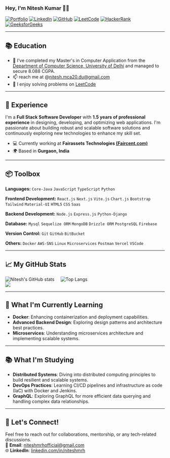 ### Hey, I'm Nitesh Kumar 👋🏽  


[![Portfolio](https://img.shields.io/badge/Portfolio-Visit%20Now-green?style=flat-square)](https://github.com/niteshmrh)
[![LinkedIn](https://img.shields.io/badge/LinkedIn-Nitesh%20Kumar-blue?logo=linkedin&style=flat-square)](https://www.linkedin.com/in/niteshmrh/)
[![GitHub](https://img.shields.io/badge/GitHub-niteshmrh-lightgrey?logo=github&style=flat-square)](https://github.com/niteshmrh)
[![LeetCode](https://img.shields.io/badge/LeetCode-Nitesh%20Kumar-orange?logo=leetcode&style=flat-square)](https://leetcode.com/u/niteshmrh/)
[![HackerRank](https://img.shields.io/badge/HackerRank-Nitesh%20Kumar-brightgreen?logo=hackerrank&style=flat-square)](https://www.hackerrank.com/profile/niteshmrh)
[![GeeksforGeeks](https://img.shields.io/badge/GeeksforGeeks-Nitesh%20Kumar-darkgreen?logo=geeksforgeeks&style=flat-square)](https://www.geeksforgeeks.org/user/niteshmrh/)

---

## 📚 Education
- 🌱 I’ve completed my Master's in Computer Application from the [Department of Computer Science, University of Delhi](https://cs.du.ac.in/) and managed to secure 8.088 CGPA.
- 📫 reach me at @nitesh.mca20.du@gmail.com
- 🧩 I enjoy solving problems on [LeetCode](https://leetcode.com/u/niteshmrh/) 

---

## 🚀 Experience
I'm a **Full Stack Software Developer** with **1.5 years of professional experience** in designing, developing, and optimizing web applications. I'm passionate about building robust and scalable software solutions and continuously exploring new technologies to enhance my skill set.

- 💻 Currently working at **Fairassets Technologies [(Faircent.com)](https://www.faircent.in/)**
- 🌍 Based in **Gurgaon, India**  

---

## 📦 Toolbox

**Languages:**  `Core-Java` `JavaScript` `TypeScript` `Python`

**Frontend Development:** `React.js` `Next.js` `Vite.js` `Chart.js` `Bootstrap` `Tailwind` `Material-UI` `HTML5` `CSS` `Saas` 

**Backend Development:** `Node.js` `Express.js` `Python-Django`

**Database:** `Mysql` `Sequelize ORM` `MongoDB` `Drizzle ORM` `PostgreSQL` `Firebase`

**Version Control:** `Git` `GitHub` `BitBucket` 

**Others:**  `Docker` `AWS-SNS` `Linux` `Microservices` `Postman` `Vercel` `VSCode`

---


## 📈 My GitHub Stats

![Nitesh's GitHub stats](https://github-readme-stats.vercel.app/api?username=niteshmrh&show_icons=true&theme=radical&count_private=true) &nbsp;&nbsp;&nbsp; ![Top Langs](https://github-readme-stats.vercel.app/api/top-langs/?username=niteshmrh&layout=compact&theme=radical)
<be><br>
![](https://github-readme-streak-stats.herokuapp.com/?user=niteshmrh&layout=compact&theme=radical)

---

## 🌱 What I'm Currently Learning
- **Docker**: Enhancing containerization and deployment capabilities.
- **Advanced Backend Design**: Exploring design patterns and architecture best practices.
- **Microservices**: Understanding microservices architecture and implementing scalable systems.
  
---


## 📚 What I'm Studying
- **Distributed Systems**: Diving into distributed computing principles to build resilient and scalable systems.
- **DevOps Practices**: Learning CI/CD pipelines and infrastructure as code (IaC) with Docker and Jenkins.
- **GraphQL**: Exploring GraphQL for more efficient data querying and handling complex data relationships.

---

## 🎯 Let's Connect!

Feel free to reach out for collaborations, mentorship, or any tech-related discussions.  
📧 **Email**: [niteshmrhofficial@gmail.com](mailto:niteshmrhofficial@gmail.com)  
🌐 **LinkedIn**: [linkedin.com/in/niteshmrh](https://www.linkedin.com/in/niteshmrh/)
